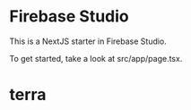 # Firebase Studio

This is a NextJS starter in Firebase Studio.

To get started, take a look at src/app/page.tsx.
# terra
